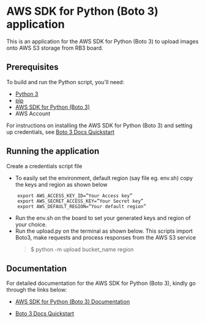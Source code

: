# AWS SDK for Python (Boto 3) application


This is an application for the AWS SDK for Python (Boto 3) to upload images onto AWS S3 storage from RB3 board.

## Prerequisites


To build and run the Python script, you'll need:

- [Python 3 ](https://www.python.org/downloads/)
- [pip ](https://pip.pypa.io/en/stable/installing/)
- [AWS SDK for Python (Boto 3)](https://boto3.amazonaws.com/v1/documentation/api/latest/guide/quickstart.html)
- AWS Account

For instructions on installing the AWS SDK for Python (Boto 3) and setting up
credentials, see [Boto 3 Docs Quickstart](https://boto3.amazonaws.com/v1/documentation/api/latest/guide/quickstart.html)

## Running the application

Create a credentials script file
- To easily set the environment, default region (say file eg. env.sh) copy the keys and region as shown below
```
	export AWS_ACCESS_KEY_ID=”Your Access key”
	export AWS_SECRET_ACCESS_KEY=”Your Secret key”
	export AWS_DEFAULT_REGION=”Your default region”
```
- Run the env.sh on the board to set your generated keys and region of your choice.
- Run the upload.py on the terminal as shown below. This scripts import Boto3, make requests and process responses from the AWS S3 service
	>$ python -m upload bucket_name region

## Documentation


For detailed documentation for the AWS SDK for Python (Boto 3), kindly go through the links below:

- [AWS SDK for Python (Boto 3) Documentation](https://docs.aws.amazon.com/pythonsdk/)

- [Boto 3 Docs Quickstart](https://boto3.amazonaws.com/v1/documentation/api/latest/guide/quickstart.html)

